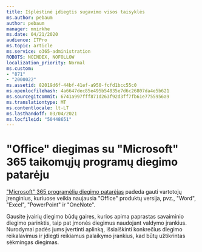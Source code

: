 ```yaml
---
title: Išplėstinė įdiegtis sugavimo visos taisyklės
ms.author: pebaum
author: pebaum
manager: mnirkhe
ms.date: 04/21/2020
audience: ITPro
ms.topic: article
ms.service: o365-administration
ROBOTS: NOINDEX, NOFOLLOW
localization_priority: Normal
ms.custom:
- "871"
- "2000022"
ms.assetid: 82019d6f-44bf-41ef-a950-fcfd1bcc55c0
ms.openlocfilehash: 4a6647dec85e495b54835e7d6c26807da4e5b621
ms.sourcegitcommit: 6741a997fff871d263f92d3ff7fb61e7755956a9
ms.translationtype: MT
ms.contentlocale: lt-LT
ms.lasthandoff: 03/04/2021
ms.locfileid: "50448651"
---
```

# <a name="install-office-with-the-microsoft-365-apps-deployment-advisor"></a>"Office" diegimas su "Microsoft" 365 taikomųjų programų diegimo patarėju

["Microsoft" 365 programėlių diegimo patarėjas](https://admin.microsoft.com/adminportal/home) padeda gauti vartotojų įrenginius, kuriuose veikia naujausia "Office" produktų versija, pvz., "Word", "Excel", "PowerPoint" ir "OneNote".
  
Gausite įvairių diegimo būdų gaires, kurios apima paprastas savaiminio diegimo parinktis, taip pat įmonės diegimus naudojant valdymo įrankius. Nurodymai padės jums įvertinti aplinką, išsiaiškinti konkrečius diegimo reikalavimus ir įdiegti reikiamus palaikymo įrankius, kad būtų užtikrintas sėkmingas diegimas.
  